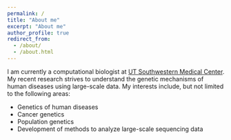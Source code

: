 ```yaml
---
permalink: /
title: "About me"
excerpt: "About me"
author_profile: true
redirect_from: 
  - /about/
  - /about.html
---
```


I am currently a computational biologist at [UT Southwestern Medical Center](https://www.utsouthwestern.edu/). My recent research strives to understand the genetic mechanisms of human diseases using large-scale data. My interests include, but not limited to the following areas:
  - Genetics of human diseases
  - Cancer genetics
  - Population genetics
  - Development of methods to analyze large-scale sequencing data

